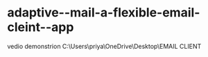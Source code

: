 # adaptive--mail-a-flexible-email-cleint--app


vedio demonstrion C:\Users\priya\OneDrive\Desktop\EMAIL CLIENT
